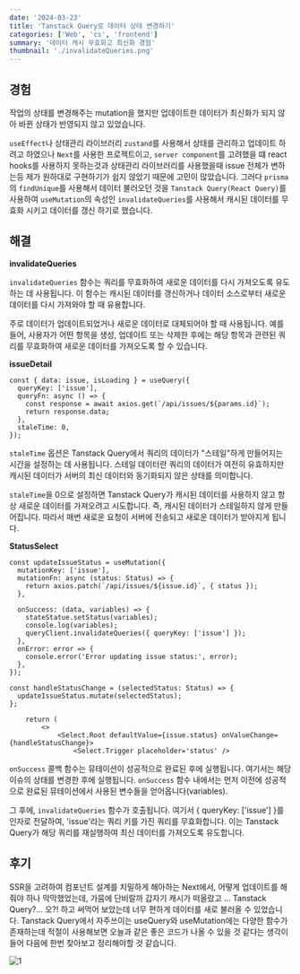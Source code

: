 ```yaml
---
date: '2024-03-23'
title: 'Tanstack Query로 데이터 상태 변경하기'
categories: ['Web', 'cs', 'frontend']
summary: '데이터 캐시 무효화고 최신화 경험'
thumbnail: './invalidateQueries.png'
---
```


## 경험

작업의 상태를 변경해주는 mutation을 했지만 업데이트한 데이터가 최신화가 되지 않아 바뀐 상태가 반영되지 않고 있었습니다.

`useEffect`나 상태관리 라이브러리 `zustand`를 사용해서 상태를 관리하고 업데이트 하려고 하였으나 `Next`를 사용한 프로젝트이고, `server component`를 고려했을 떄 react hooks를 사용하지 못하는것과 상태관리 라이브러리를 사용했을때 issue 전체가 변하는등 제가 원하대로 구현하기가 쉽지 않았기 때문에 고민이 많았습니다. 그러다 `prisma`의 `findUnique`를 사용해서 데이터 불러오던 것을 `Tanstack Query(React Query)`를 사용하여 `useMutation`의 속성인 `invalidateQueries`를 사용해서 캐시된 데이터를 무효화 시키고 데이터를 갱신 하기로 했습니다.

## 해결

**invalidateQueries**

`invalidateQueries` 함수는 쿼리를 무효화하여 새로운 데이터를 다시 가져오도록 유도하는 데 사용됩니다. 이 함수는 캐시된 데이터를 갱신하거나 데이터 소스로부터 새로운 데이터를 다시 가져와야 할 때 유용합니다.

주로 데이터가 업데이트되었거나 새로운 데이터로 대체되어야 할 때 사용됩니다. 예를 들어, 사용자가 어떤 항목을 생성, 업데이트 또는 삭제한 후에는 해당 항목과 관련된 쿼리를 무효화하여 새로운 데이터를 가져오도록 할 수 있습니다.

**issueDetail**

```tsx
const { data: issue, isLoading } = useQuery({
  queryKey: ['issue'],
  queryFn: async () => {
    const response = await axios.get(`/api/issues/${params.id}`);
    return response.data;
  },
  staleTime: 0,
});
```

`staleTime` 옵션은 Tanstack Query에서 쿼리의 데이터가 "스테일"하게 만들어지는 시간을 설정하는 데 사용됩니다. 스테일 데이터란 쿼리의 데이터가 여전히 유효하지만 캐시된 데이터가 서버의 최신 데이터와 동기화되지 않은 상태를 의미합니다.

`staleTime`을 0으로 설정하면 Tanstack Query가 캐시된 데이터를 사용하지 않고 항상 새로운 데이터를 가져오려고 시도합니다. 즉, 캐시된 데이터가 스테일하지 않게 만들어집니다. 따라서 매번 새로운 요청이 서버에 전송되고 새로운 데이터가 받아지게 됩니다.

**StatusSelect**

```tsx
const updateIssueStatus = useMutation({
  mutationKey: ['issue'],
  mutationFn: async (status: Status) => {
    return axios.patch(`/api/issues/${issue.id}`, { status });
  },

  onSuccess: (data, variables) => {
    stateStatue.setStatus(variables);
    console.log(variables);
    queryClient.invalidateQueries({ queryKey: ['issue'] });
  },
  onError: error => {
    console.error('Error updating issue status:', error);
  },
});

const handleStatusChange = (selectedStatus: Status) => {
  updateIssueStatus.mutate(selectedStatus);
};

    return (
        <>
            <Select.Root defaultValue={issue.status} onValueChange={handleStatusChange}>
                <Select.Trigger placeholder='status' />
```

`onSuccess` 콜백 함수는 뮤테이션이 성공적으로 완료된 후에 실행됩니다. 여기서는 해당 이슈의 상태를 변경한 후에 실행됩니다. `onSuccess` 함수 내에서는 먼저 이전에 성공적으로 완료된 뮤테이션에서 사용된 변수들을 얻어옵니다(variables).

그 후에, `invalidateQueries` 함수가 호출됩니다. 여기서 { queryKey: ['issue'] }를 인자로 전달하여, 'issue'라는 쿼리 키를 가진 쿼리를 무효화합니다. 이는 Tanstack Query가 해당 쿼리를 재실행하여 최신 데이터를 가져오도록 유도합니다.

## 후기

SSR을 고려하여 컴포넌트 설계를 치밀하게 해아하는 Next에서, 어떻게 업데이트를 해줘야 하나 막막했었는데, 가뭄에 단비랄까 갑자기 캐시가 떠올랐고 ... Tanstack Query?... 오?! 하고 써먹어 보았는데 너무 편하게 데이터를 새로 불러올 수 있었습니다. Tanstack Query에서 자주쓰이는 useQuery와 useMutation에는 다양한 함수가 존재하는데 적절이 사용해보면 오늘과 같은 좋은 코드가 나올 수 있을 것 같다는 생각이 들어 다음에 한번 찾아보고 정리해야할 것 같습니다.

![1](https://i.ibb.co/b2v16hS/Mar-23-2024-16-25-14.gif)
